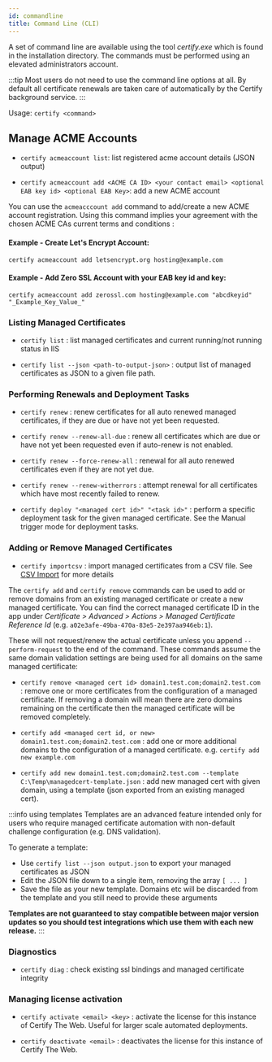 ```yaml
---
id: commandline
title: Command Line (CLI)
---
```


A set of command line are available using the tool _certify.exe_ which is found in the installation directory. The commands must be performed using an elevated administrators account.

:::tip
Most users do not need to use the command line options at all. By default all certificate renewals are taken care of automatically by the Certify background service.
:::

Usage: `certify <command>`

## Manage ACME Accounts

- `certify acmeaccount list`: list registered acme account details (JSON output)

- `certify acmeaccount add <ACME CA ID> <your contact email> <optional EAB key id> <optional EAB Key>`: add a new ACME account

You can use the `acmeacccount add` command to add/create a new ACME account registration. Using this command implies your agreement with the chosen ACME CAs current terms and conditions :

#### Example - Create Let's Encrypt Account:

`certify acmeaccount add letsencrypt.org hosting@example.com`

#### Example - Add Zero SSL Account with your EAB key id and key:

`certify acmeaccount add zerossl.com hosting@example.com "abcdkeyid" "_Example_Key_Value_"`

### Listing Managed Certificates

- `certify list` : list managed certificates and current running/not running status in IIS

- `certify list --json <path-to-output-json>` : output list of managed certificates as JSON to a given file path.

### Performing Renewals and Deployment Tasks

- `certify renew` : renew certificates for all auto renewed managed certificates, if they are due or have not yet been requested.

- `certify renew --renew-all-due` : renew all certificates which are due or have not yet been requested even if auto-renew is not enabled.

- `certify renew --force-renew-all` : renewal for all auto renewed certificates even if they are not yet due.

- `certify renew --renew-witherrors` : attempt renewal for all certificates which have most recently failed to renew.

- `certify deploy "<managed cert id>" "<task id>"` : perform a specific deployment task for the given managed certificate. See the Manual trigger mode for deployment tasks.

### Adding or Remove Managed Certificates

- `certify importcsv` : import managed certificates from a CSV file. See [CSV Import](csv-import.md) for more details

The `certify add` and `certify remove` commands can be used to add or remove domains from an existing managed certificate or create a new managed certificate. You can find the correct managed certificate ID in the app under _Certificate > Advanced > Actions > Managed Certificate Reference Id_ (e.g. `a02e3afe-49ba-470a-83e5-2e397aa946eb:1`).

These will not request/renew the actual certificate unless you append `--perform-request` to the end of the command. These commands assume the same domain validation settings are being used for all domains on the same managed certificate:

- `certify remove <managed cert id> domain1.test.com;domain2.test.com` : remove one or more certificates from the configuration of a managed certificate. If removing a domain will mean there are zero domains remaining on the certificate then the managed certificate will be removed completely.

- `certify add <managed cert id, or new> domain1.test.com;domain2.test.com` : add one or more additional domains to the configuration of a managed certificate. e.g. `certify add new example.com`

- `certify add new domain1.test.com;domain2.test.com --template C:\Temp\managedcert-template.json` : add new managed cert with given domain, using a template (json exported from an existing managed cert). 

:::info using templates
Templates are an advanced feature intended only for users who require managed certificate automation with non-default challenge configuration (e.g. DNS validation). 

To generate a template:
- Use `certify list --json output.json` to export your managed certificates as JSON
- Edit the JSON file down to a single item, removing the array `[ ... ]`
- Save the file as your new template. Domains etc will be discarded from the template and you still need to provide these arguments

**Templates are not guaranteed to stay compatible between major version updates so you should test integrations which use them with each new release.**
:::



### Diagnostics

- `certify diag` : check existing ssl bindings and managed certificate integrity

### Managing license activation

- `certify activate <email> <key>` : activate the license for this instance of Certify The Web. Useful for larger scale automated deployments.

- `certify deactivate <email>` : deactivates the license for this instance of Certify The Web.
